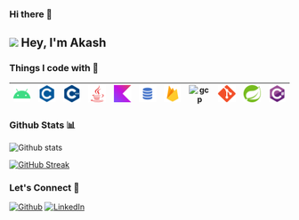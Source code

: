 ### Hi there 👋

<!--
**Akash0803/Akash0803** is a ✨ _special_ ✨ repository because its `README.md` (this file) appears on your GitHub profile.

Here are some ideas to get you started:

- 🔭 I’m currently working on ...
- 🌱 I’m currently learning ...
- 👯 I’m looking to collaborate on ...
- 🤔 I’m looking for help with ...
- 💬 Ask me about ...
- 📫 How to reach me: ...
- 😄 Pronouns: ...
- ⚡ Fun fact: ...
-->

## <img src="https://emojis.slackmojis.com/emojis/images/1531849430/4246/blob-sunglasses.gif?1531849430" width="30"/> Hey, I'm Akash

### Things I code with :muscle:

<img title="android" alt="android" width="40px" src="https://raw.githubusercontent.com/github/explore/80688e429a7d4ef2fca1e82350fe8e3517d3494d/topics/android/android.png">|<img width="40px" title="c" alt="c" src="https://raw.githubusercontent.com/devicons/devicon/v2.15.1/icons/c/c-plain.svg">|<img width="40px" title="cpp" alt="cpp" src="https://raw.githubusercontent.com/devicons/devicon/v2.15.1/icons/cplusplus/cplusplus-plain.svg">|<img width="40px" title="java" alt="java" src="https://raw.githubusercontent.com/devicons/devicon/v2.15.1/icons/java/java-plain.svg">|<img width="40px" title="kotlin" alt="kotlin" src="https://raw.githubusercontent.com/github/explore/80688e429a7d4ef2fca1e82350fe8e3517d3494d/topics/kotlin/kotlin.png">|<img width="40px" title="sql" alt="sql" src="https://raw.githubusercontent.com/github/explore/80688e429a7d4ef2fca1e82350fe8e3517d3494d/topics/sql/sql.png">|<img width="40px" title="firebase" alt="firebase" src="https://raw.githubusercontent.com/github/explore/80688e429a7d4ef2fca1e82350fe8e3517d3494d/topics/firebase/firebase.png">|<img width="40px" title="gcp" alt="gcp" src="https://github.com/melanieshi0120/melanieshi0120/blob/master/images/GCP_LOG.png">|<img width="40px" title="git" alt="git" src="https://raw.githubusercontent.com/devicons/devicon/v2.15.1/icons/git/git-plain.svg">|<img width="40px" title="spring" alt="spring" src="https://raw.githubusercontent.com/devicons/devicon/v2.15.1/icons/spring/spring-original.svg">|<img width="40px" title="C#" alt="C#" src="https://raw.githubusercontent.com/devicons/devicon/v2.15.1/icons/csharp/csharp-original.svg">
|--|--|--|--|--|--|--|--|--|--|--|


### Github Stats :bar_chart:

![Github stats](https://github-readme-stats.vercel.app/api?username=Akash0803&show_icons=true&theme=nightowl)

[![GitHub Streak](https://github-readme-streak-stats.herokuapp.com/?user=Akash0803&currStreakNum=2FD3EB&fire=pink&sideLabels=F00&theme=nightowl)](https://git.io/streak-stats)       

### Let's Connect :handshake:

<p><a href="https://github.com/Akash0803" target="_blank"><img alt="Github" src="https://img.shields.io/badge/GitHub-%2312100E.svg?&style=for-the-badge&logo=Github&logoColor=white" /></a> <a href="https://www.linkedin.com/in/akash-raskar-2a2bb315b/" target="_blank"><img alt="LinkedIn" src="https://img.shields.io/badge/linkedin-%230077B5.svg?&style=for-the-badge&logo=linkedin&logoColor=white" /></a> 

</p>
